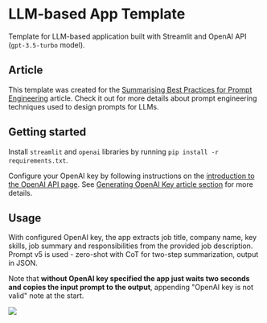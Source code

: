 # LLM-based App Template

Template for LLM-based application built with Streamlit and OpenAI API (`gpt-3.5-turbo` model).

## Article

This template was created for the [Summarising Best Practices for Prompt Engineering](https://towardsdatascience.com/summarising-best-practices-for-prompt-engineering-c5e86c483af4) article. Check it out for more details about prompt engineering techniques used to design prompts for LLMs.

## Getting started

Install `streamlit` and `openai` libraries by running `pip install -r requirements.txt`.

Configure your OpenAI key by following instructions on the [introduction to the OpenAI API page](https://platform.openai.com/docs/api-reference/introduction). See [Generating OpenAI Key article section](https://towardsdatascience.com/summarising-best-practices-for-prompt-engineering-c5e86c483af4#:~:text=Generating%20OpenAI%20Key) for more details.

## Usage

With configured OpenAI key, the app extracts job title, company name, key skills, job summary and responsibilities from the provided job description. Prompt v5 is used - zero-shot with CoT for two-step summarization, output in JSON.

Note that **without OpenAI key specified the app just waits two seconds and copies the input prompt to the output**, appending "OpenAI key is not valid" note at the start.

![](assets/app.gif)
